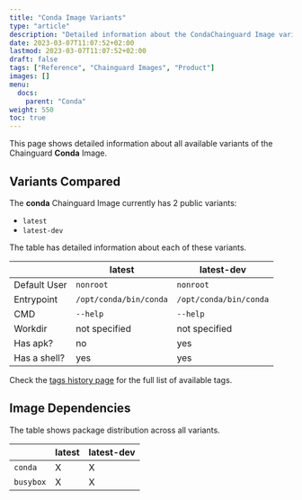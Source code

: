 ```yaml
---
title: "Conda Image Variants"
type: "article"
description: "Detailed information about the CondaChainguard Image variants"
date: 2023-03-07T11:07:52+02:00
lastmod: 2023-03-07T11:07:52+02:00
draft: false
tags: ["Reference", "Chainguard Images", "Product"]
images: []
menu:
  docs:
    parent: "Conda"
weight: 550
toc: true
---
```


This page shows detailed information about all available variants of the Chainguard **Conda** Image.

## Variants Compared
The **conda** Chainguard Image currently has 2 public variants: 

- `latest`
- `latest-dev`

The table has detailed information about each of these variants.

|              | latest                 | latest-dev             |
|--------------|------------------------|------------------------|
| Default User | `nonroot`              | `nonroot`              |
| Entrypoint   | `/opt/conda/bin/conda` | `/opt/conda/bin/conda` |
| CMD          | `--help`               | `--help`               |
| Workdir      | not specified          | not specified          |
| Has apk?     | no                     | yes                    |
| Has a shell? | yes                    | yes                    |

Check the [tags history page](/chainguard/chainguard-images/reference/conda/tags_history/) for the full list of available tags.
## Image Dependencies
The table shows package distribution across all variants.

|           | latest | latest-dev |
|-----------|--------|------------|
| `conda`   | X      | X          |
| `busybox` | X      | X          |
